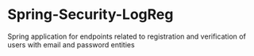 # Spring-Security-LogReg
Spring application for endpoints related to registration and verification of users with email and password entities
